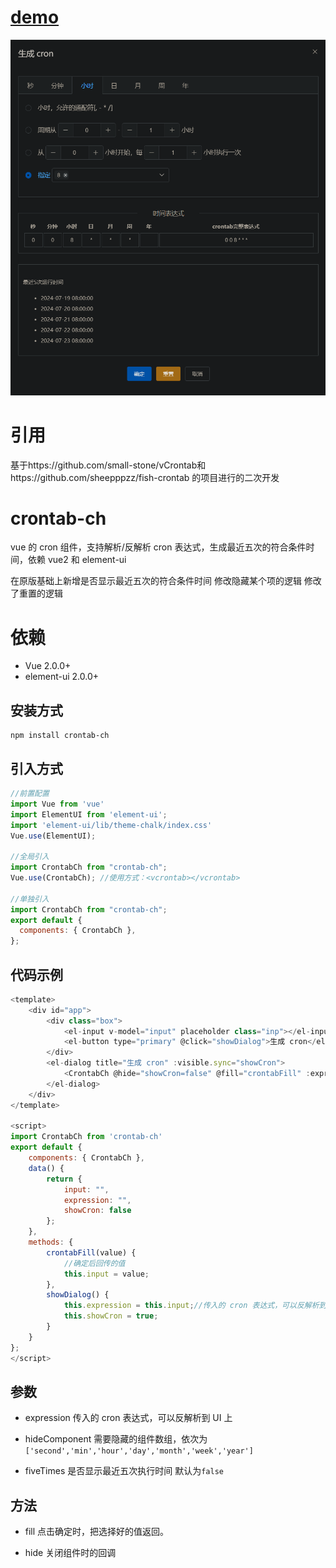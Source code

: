 # [demo](https://etscript.github.io/crontab-ch/dist/)

![](public/demo.png)

# 引用

基于https://github.com/small-stone/vCrontab和https://github.com/sheepppzz/fish-crontab 的项目进行的二次开发

# crontab-ch

vue 的 cron 组件，支持解析/反解析 cron 表达式，生成最近五次的符合条件时间，依赖 vue2 和 element-ui

在原版基础上新增是否显示最近五次的符合条件时间
修改隐藏某个项的逻辑
修改了重置的逻辑

# 依赖
+ Vue 2.0.0+
+ element-ui 2.0.0+

## 安装方式

```
npm install crontab-ch
```

## 引入方式

```javascript
//前置配置
import Vue from 'vue'
import ElementUI from 'element-ui';
import 'element-ui/lib/theme-chalk/index.css'
Vue.use(ElementUI);

//全局引入
import CrontabCh from "crontab-ch";
Vue.use(CrontabCh); //使用方式：<vcrontab></vcrontab>

//单独引入
import CrontabCh from "crontab-ch";
export default {
  components: { CrontabCh },
};
```

## 代码示例

```javascript
<template>
    <div id="app">
        <div class="box">
            <el-input v-model="input" placeholder class="inp"></el-input>
            <el-button type="primary" @click="showDialog">生成 cron</el-button>
        </div>
        <el-dialog title="生成 cron" :visible.sync="showCron">
            <CrontabCh @hide="showCron=false" @fill="crontabFill" :expression="expression"></CrontabCh>
        </el-dialog>
    </div>
</template>

<script>
import CrontabCh from 'crontab-ch'
export default {
    components: { CrontabCh },
    data() {
        return {
            input: "",
            expression: "",
            showCron: false
        };
    },
    methods: {
        crontabFill(value) {
            //确定后回传的值
            this.input = value;
        },
        showDialog() {
            this.expression = this.input;//传入的 cron 表达式，可以反解析到 UI 上
            this.showCron = true;
        }
    }
};
</script>
```

## 参数

- expression
  传入的 cron 表达式，可以反解析到 UI 上

- hideComponent
  需要隐藏的组件数组，依次为`['second','min','hour','day','month','week','year']`

- fiveTimes
  是否显示最近五次执行时间 默认为`false`

## 方法

- fill
  点击确定时，把选择好的值返回。

- hide
  关闭组件时的回调
